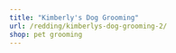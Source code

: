 ```yaml
---
title: "Kimberly's Dog Grooming"
url: /redding/kimberlys-dog-grooming-2/
shop: pet grooming
---
```

